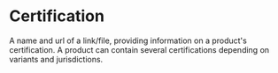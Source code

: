 # Certification

A name and url of a link/file, providing information on a product's certification. A product can contain several certifications depending on variants and jurisdictions.

<api-schema openapi-path="./../api-spec/product-api/index.yaml" name="ProductCertification"/>